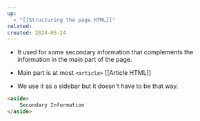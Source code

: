 ```yaml
---
up:
  - "[[Structuring the page HTML]]"
related: 
created: 2024-05-24
---
```


- It used for some secondary information that complements the information in the main part of the page. 
- Main part is at most `<article>` [[Article HTML]]

- We use it as a sidebar but it doesn't have to be that way.

```HTML
<aside>
	Secondary Information
</aside>
```